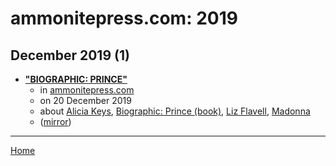 # ammonitepress.com: 2019

## December 2019 (1)

 - [**"BIOGRAPHIC: PRINCE"**](https://www.ammonitepress.com/biographic-prince/)
    - in [ammonitepress.com](../../../publications/a-e/ammonitepress-com/index.md)
    - on 20 December 2019
    - about [Alicia Keys](../../../topics/alicia-keys/index.md), [Biographic: Prince (book)](../../../topics/book/biographic-prince/index.md), [Liz Flavell](../../../topics/liz-flavell/index.md), [Madonna](../../../topics/madonna/index.md)
    - ([mirror](https://web.archive.org/web/*/https://www.ammonitepress.com/biographic-prince/))

----

[Home](../index.md)
